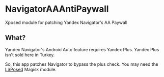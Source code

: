 # NavigatorAAAntiPaywall
Xposed module for patching Yandex Navigator's AA Paywall

## What?
Yandex Navigator's Android Auto feature requires Yandex Plus.
Yandex Plus isn't sold here in Turkey.

So, this app patches Navigator to bypass the plus check.
You may need the [LSPosed](https://github.com/LSPosed/LSPosed) Magisk module.
